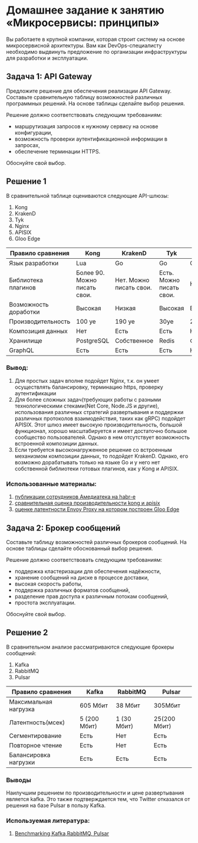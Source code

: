 # Домашнее задание к занятию «Микросервисы: принципы»

Вы работаете в крупной компании, которая строит систему на основе микросервисной архитектуры.
Вам как DevOps-специалисту необходимо выдвинуть предложение по организации инфраструктуры для разработки и эксплуатации.

## Задача 1: API Gateway 

Предложите решение для обеспечения реализации API Gateway. Составьте сравнительную таблицу возможностей различных программных решений. На основе таблицы сделайте выбор решения.

Решение должно соответствовать следующим требованиям:
- маршрутизация запросов к нужному сервису на основе конфигурации,
- возможность проверки аутентификационной информации в запросах,
- обеспечение терминации HTTPS.

Обоснуйте свой выбор.

## Решение 1

В сравнительной таблице оцениваются следующие API-шлюзы:
1. Kong
2. KrakenD
3. Tyk
4. Nginx
5. APISIX
6. Gloo Edge


| Правило сравнения      |          Kong               |               KrakenD       |          Tyk            |        Nginx         |       APISIX            |     Gloo Edge           |
|------------------------|-----------------------------|-----------------------------|-------------------------|----------------------|-------------------------|-------------------------|
| Язык разработки        |          Lua                |              Go             |           Go            |         C            |         Lua             |        Go               |
| Библиотека плагинов    | Более 90. Можно писать свои.|  Нет. Можно писать свои.    | Есть. Можно писать свои.|         Нет          | Есть. Можно писать свои.| Есть. Можно писать свои.| 
| Возможность доработки  | Высокая                     |           Низкая            |        Высокая          |        Высокая       |         Высокая         |       Самая низкая      |      
| Производительность     | 100 уе                      |           190 уе            |           30уе          |         210уе        |         140уе           |          190уе          |
| Композиция данных      | Нет                         |          Есть               |           Есть          |          Нет         |           Нет           |           Нет           |
| Хранилище              | PostgreSQL                  |        Собственное          |           Redis         |        Файловое      |         etcd            |        Собственное      |
| GraphQL                | Есть                        |           Есть              |           Есть          |          Нет         |         Есть            |            Есть         |

### Вывод: 
1. Для простых задач вполне подойдет Nginx, т.к. он умеет осуществлять балансировку, терминацию https, проверку аутентификации 
2. Для более сложных задач(требующих работы с разными технологическими стеками(Net Core, Node.JS и другие), использования различных стратегий развертывания и поддержки различных протоколов взаимодействия, таких как gRPC) подойдет APISIX. Этот шлюз имеет высокую производительность, большой функционал, хорошо масштабируется и имеет достаточно большое сообщество пользователей. Однако в нем отсутствует возможность встроенной композиции данных.   
3. Если требуется высоконагруженное решение со встроенным механизмом композиции данных, то подойдет KrakenD. Однако, его возможно дорабатывать только на языке Go и у него нет собственной библиотеки готовых плагинов, как у Kong и APISIX.

### Использованные материалы:

1. [публикации сотрудников Амедиатека на habr-е](https://habr.com/ru/articles/765944/)
2. [сравнительная оценка производительности kong и apisix](https://api7.ai/blog/apisix-kong-3-0-performance-comparison)
3. [оценке латентности Envoy Proxy на котором построен Gloo Edge](https://github.com/envoyproxy/envoy/issues/28318)


## Задача 2: Брокер сообщений

Составьте таблицу возможностей различных брокеров сообщений. На основе таблицы сделайте обоснованный выбор решения.

Решение должно соответствовать следующим требованиям:
- поддержка кластеризации для обеспечения надёжности,
- хранение сообщений на диске в процессе доставки,
- высокая скорость работы,
- поддержка различных форматов сообщений,
- разделение прав доступа к различным потокам сообщений,
- простота эксплуатации.

Обоснуйте свой выбор.

## Решение 2

В сравнительном анализе рассматриваются следующие брокеры сообщений:
1. Kafka
2. RabbitMQ
3. Pulsar

| Правило сравнения      |          Kafka               |               RabbitMQ       |          Pulsar            |
|------------------------|------------------------------|------------------------------|----------------------------|
| Максимальная нагрузка  |           605 Мбит           |                 38 Мбит      |            305Мбит         |
| Латентность(мсек)      |           5 (200 Мбит)       |                1 (30 Мбит)   |             25(200 Мбит)   |
| Сегментирование        |           Есть               |                 Нет          |             Есть           |
| Повторное чтение       |           Есть               |                 Нет          |             Есть           |
| Балансировка нагрузки  |           Есть               |                 Есть         |             Есть           |         

### Выводы

Наилучшим решением по производительности и цене развертывания является kafka. Это также подтверждается тем, что Twitter отказался от решения на базе Pulsar в пользу Kafka.


### Используемая литература:
1. [Benchmarking Kafka,RabbitMQ, Pulsar](https://www.confluent.io/blog/kafka-fastest-messaging-system/)

